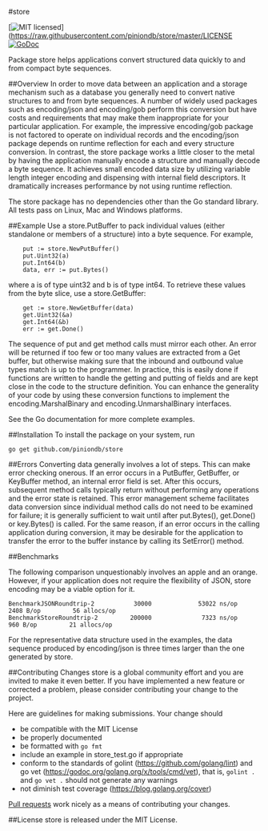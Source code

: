 #store 

[![MIT licensed](https://img.shields.io/badge/license-MIT-blue.svg)](https://raw.githubusercontent.com/piniondb/store/master/LICENSE
[![GoDoc](https://godoc.org/github.com/piniondb/store?status.png)](https://godoc.org/github.com/piniondb/store)

Package store helps applications convert structured data quickly to and from
compact byte sequences.

##Overview
In order to move data between an application and a storage mechanism such as a
database you generally need to convert native structures to and from byte
sequences. A number of widely used packages such as encoding/json and
encoding/gob perform this conversion but have costs and requirements that may
make them inappropriate for your particular application. For example, the
impressive encoding/gob package is not factored to operate on individual
records and the encoding/json package depends on runtime reflection for each
and every structure conversion. In contrast, the store package works a little
closer to the metal by having the application manually encode a structure and
manually decode a byte sequence. It achieves small encoded data size by
utilizing variable length integer encoding and dispensing with internal field
descriptors. It dramatically increases performance by not using runtime
reflection.

The store package has no dependencies other than the Go standard library. All
tests pass on Linux, Mac and Windows platforms.

##Example
Use a store.PutBuffer to pack individual values (either standalone or members
of a structure) into a byte sequence. For example,

```
	put := store.NewPutBuffer()
	put.Uint32(a)
	put.Int64(b)
	data, err := put.Bytes()
```

where a is of type uint32 and b is of type int64. To retrieve these values from
the byte slice, use a store.GetBuffer:

```
	get := store.NewGetBuffer(data)
	get.Uint32(&a)
	get.Int64(&b)
	err := get.Done()
```

The sequence of put and get method calls must mirror each other. An error will
be returned if too few or too many values are extracted from a Get buffer, but
otherwise making sure that the inbound and outbound value types match is up to
the programmer. In practice, this is easily done if functions are written to
handle the getting and putting of fields and are kept close in the code to the
structure definition. You can enhance the generality of your code by using
these conversion functions to implement the encoding.MarshalBinary and
encoding.UnmarshalBinary interfaces.

See the Go documentation for more complete examples.

##Installation
To install the package on your system, run

```
go get github.com/piniondb/store
```

##Errors
Converting data generally involves a lot of steps. This can make error checking
onerous. If an error occurs in a PutBuffer, GetBuffer, or KeyBuffer method, an
internal error field is set. After this occurs, subsequent method calls
typically return without performing any operations and the error state is
retained. This error management scheme facilitates data conversion since
individual method calls do not need to be examined for failure; it is generally
sufficient to wait until after put.Bytes(), get.Done() or key.Bytes() is
called. For the same reason, if an error occurs in the calling application
during conversion, it may be desirable for the application to transfer the
error to the buffer instance by calling its SetError() method.

##Benchmarks

The following comparison unquestionably involves an apple and an orange.
However, if your application does not require the flexibility of JSON, store
encoding may be a viable option for it.

	BenchmarkJSONRoundtrip-2           30000             53022 ns/op            2408 B/op         56 allocs/op
	BenchmarkStoreRoundtrip-2         200000              7323 ns/op             960 B/op         21 allocs/op

For the representative data structure used in the examples, the data sequence
produced by encoding/json is three times larger than the one generated by
store.

##Contributing Changes
store is a global community effort and you are invited to make it even better.
If you have implemented a new feature or corrected a problem, please consider
contributing your change to the project.

Here are guidelines for making submissions. Your change should

* be compatible with the MIT License
* be properly documented
* be formatted with `go fmt`
* include an example in store_test.go if appropriate
* conform to the standards of golint (https://github.com/golang/lint) and
go vet (https://godoc.org/golang.org/x/tools/cmd/vet), that is, `golint .` and
`go vet .` should not generate any warnings
* not diminish test coverage (https://blog.golang.org/cover)

[Pull requests](https://help.github.com/articles/using-pull-requests/) work
nicely as a means of contributing your changes.

##License
store is released under the MIT License.

